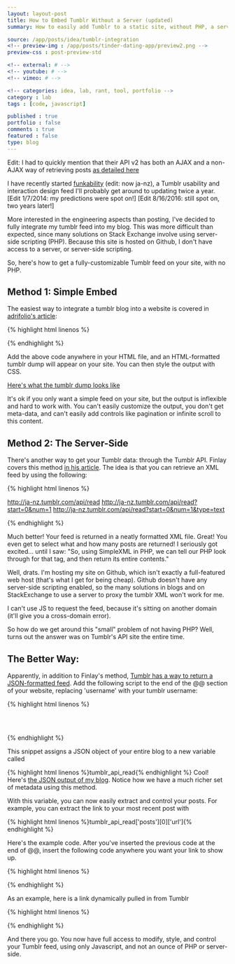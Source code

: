 ```yaml
---
layout: layout-post
title: How to Embed Tumblr Without a Server (updated)
summary: How to easily add Tumblr to a static site, without PHP, a server, or any server-side code

source: /app/posts/idea/tumblr-integration
<!-- preview-img : /app/posts/tinder-dating-app/preview2.png -->
preview-css : post-preview-std 

<!-- external: # -->
<!-- youtube: # -->
<!-- vimeo: # -->

<!-- categories: idea, lab, rant, tool, portfolio -->
category : lab
tags : [code, javascript]

published : true
portfolio : false
comments : true
featured : false
type: blog
---
```


<!-- http://stackoverflow.com/questions/8264446/jquery-ajax-tumblr-api-v2 -->
<p class="alert">Edit: I had to quickly mention that their API v2 has both an AJAX and a non-AJAX way of retrieving posts <a href="http://stackoverflow.com/questions/8264446/jquery-ajax-tumblr-api-v2">as detailed here</a></p>

<p class="dropcap">I have recently started <a href="http://ja-nz.tumblr.com">funkability</a> (edit: now ja-nz), a Tumblr usability and interaction design feed I'll probably get around to updating twice a year. [Edit 1/7/2014: my predictions were spot on!] [Edit 8/16/2016: still spot on, two years later!]</p>

More interested in the engineering aspects than posting, I've decided to fully integrate my tumblr feed into my blog. This was more difficult than expected, since many solutions on Stack Exchange involve using server-side scripting (PHP). Because this site is hosted on Github, I don't have access to a server, or server-side scripting.

So, here's how to get a fully-customizable Tumblr feed on your site, with no PHP.

## Method 1: Simple Embed

The easiest way to integrate a tumblr blog into a website is covered in [adrifolio's article](http://adrifolio.tumblr.com/post/487702548/how-to-embed-tumblr-on-your-website-and-customize-it):



{% highlight html linenos %}

<script type="text/javascript" src="http://ja-nz.tumblr.com/js"></script>

{% endhighlight %}



Add the above code anywhere in your HTML file, and an HTML-formatted tumblr dump will appear on your site. You can then style the output with CSS.

[Here's what the tumblr dump looks like]({{page.source}}/tumblr-integration.html)

It's ok if you only want a simple feed on your site, but the output is inflexible and hard to work with. You can't easily customize the output, you don't get meta-data, and can't easily add controls like pagination or infinite scroll to this content.



## Method 2: The Server-Side 

There's another way to get your Tumblr data: through the Tumblr API. Finlay covers this method [in his article](http://finlay.tumblr.com/post/529010691/embed-tumblr-into-your-website). The idea is that you can retrieve an XML feed by using the following:


{% highlight html linenos %}

http://ja-nz.tumblr.com/api/read
http://ja-nz.tumblr.com/api/read?start=0&num=1
http://ja-nz.tumblr.com/api/read?start=0&num=1&type=text

{% endhighlight %}

Much better! Your feed is returned in a neatly formatted XML file. Great! You even get to select what and how many posts are returned! I seriously got excited... until I saw: "So, using SimpleXML in PHP, we can tell our PHP look through for that tag, and then return its entire contents."

Well, drats. I'm hosting my site on Github, which isn't exactly a full-featured web host (that's what I get for being cheap). Github doesn't have any server-side scripting enabled, so the many solutions in blogs and on StackExchange to use a server to proxy the tumblr XML won't work for me. 

I can't use JS to request the feed, because it's sitting on another domain (it'll give you a cross-domain error). 

So how do we get around this "small" problem of not having PHP? Well, turns out the answer was on Tumblr's API site the entire time.



## The Better Way:


Apparently, in addition to Finlay's method, [Tumblr has a way to return a JSON-formatted feed](http://www.tumblr.com/docs/en/api/v1).
Add the following script to the end of the @<head>@ section of your website, replacing 'username' with your tumblr username:

{% highlight html linenos %}

<pre class="prettyprint"><script type="text/javascript" src="http://username.tumblr.com/api/read/json"></script>
</pre>

{% endhighlight %}



This snippet assigns a JSON object of your entire blog to a new variable called 

{% highlight html linenos %}tumblr_api_read{% endhighlight %} Cool! Here's [the JSON output of my blog](http://ja-nz.tumblr.com/api/read/json/). Notice how we have a much richer set of metadata using this method.

With this variable, you can now easily extract and control your posts. For example, you can extract the link to your most recent post with 

{% highlight html linenos %}tumblr_api_read['posts'][0]['url']{% endhighlight %}

Here's the example code. After you've inserted the previous code at the end of @<head>@, insert the following code anywhere you want your link to show up.



{% highlight html linenos %}

<script type="text/javascript">
    // The variable "tumblr_api_read" is now set to your tumblr feed.
    document.write(
        '<a href="' + tumblr_api_read['posts'][0]['url'] + 
        '">My most recent Tumblr post</a>'
    );
</script>

{% endhighlight %}




As an example, here is a link dynamically pulled in from Tumblr

{% highlight html linenos %}

<script type="text/javascript" src="http://ja-nz.tumblr.com/api/read/json"></script>
<script type="text/javascript">
document.write('<a href="' + tumblr_api_read['posts'][0]['url'] + '">my most recent Tumblr post.</a>');
</script>

{% endhighlight %}


And there you go. You now have full access to modify, style, and control your Tumblr feed, using only Javascript, and not an ounce of PHP or server-side. 

